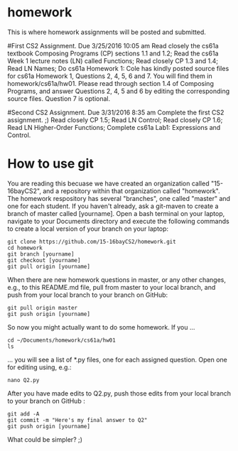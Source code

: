 # homework
This is where homework assignments will be posted and submitted.

#First CS2 Assignment. Due 3/25/2016 10:05 am
Read closely the cs61a textbook Composing Programs (CP) sections 1.1 and 1.2;
Read the cs61a Week 1 lecture notes (LN) called Functions;
Read closely CP 1.3 and 1.4;
Read LN Names;
Do cs61a Homework 1:
Cole has kindly posted source files for cs61a Homework 1, Questions 2, 4, 5, 6 and 7. You will find them in homework/cs61a/hw01. Please read through section 1.4 of Composing Programs, and answer Questions 2, 4, 5 and 6 by editing
the corresponding source files.  Question 7 is optional.

#Second CS2 Assignment. Due 3/31/2016 8:35 am 
Complete the first CS2 assignment. ;)
Read closely CP 1.5;
Read LN Control;
Read closely CP 1.6;
Read LN Higher-Order Functions;
Complete cs61a Lab1: Expressions and Control.

# How to use git
You are reading this becuase we have created an organization called "15-16bayCS2", and a repository within that organization called "homework".  The homework respository has several "branches", one called "master" and one for each student.  If you haven't already, ask a git-maven to create a branch of master called [yourname].  Open a bash terminal on your laptop, navigate to your Documents directory and execute the following commands to create a local version of your branch on your laptop:  
```
git clone https://github.com/15-16bayCS2/homework.git
cd homework
git branch [yourname]
git checkout [yourname]
git pull origin [yourname]
```
When there are new homework questions in master, or any other changes, e.g., to this README.md file, pull from master to your local branch, and push from your local branch to your branch on GitHub: 
```
git pull origin master
git push origin [yourname]
```
So now you might actually want to do some homework.  If you ...
```
cd ~/Documents/homework/cs61a/hw01
ls
```
... you will see a list of *.py files, one for each assigned question.  Open one for editing using, e.g.:
```
nano Q2.py
```
After you have made edits to Q2.py, push those edits from your local branch to your branch on GitHub :
```
git add -A
git commit -m "Here's my final answer to Q2"
git push origin [yourname]
```
What could be simpler? ;)
